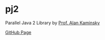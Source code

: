 # pj2
Parallel Java 2 Library by [Prof. Alan Kaminsky](http://www.cs.rit.edu/~ark/)

[GitHub Page](https://jimihford.github.io/pj2/)
